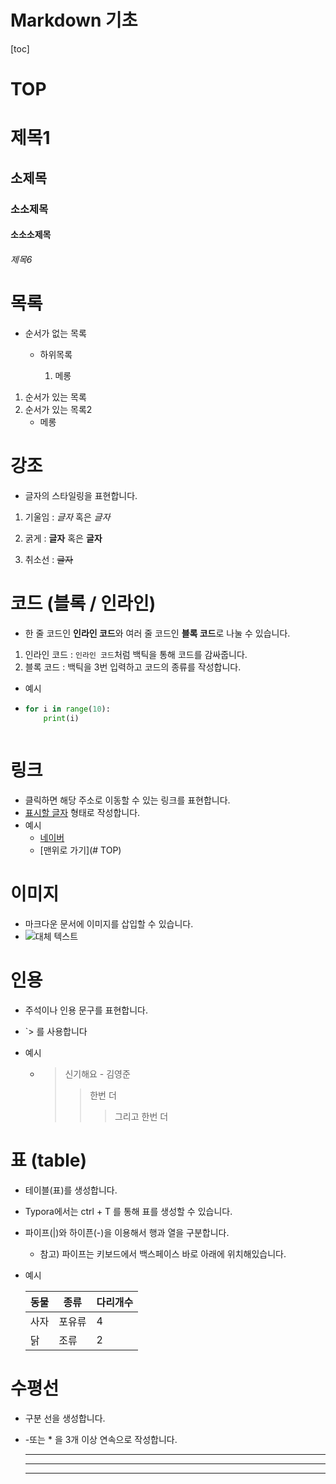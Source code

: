 # Markdown 기초

[toc]





# TOP

# 제목1

## 소제목

### 소소제목

#### 소소소제목

###### 제목6



# 목록

- 순서가 없는 목록

  - 하위목록

    1. 메롱

       



1. 순서가 있는 목록
2. 순서가 있는 목록2
   - 메롱

# 강조

- 글자의 스타일링을 표현합니다.

1. 기울임 : _글자_  혹은 *글자* 

2. 굵게 : **글자** 혹은 __글자__ 

3. 취소선 : ~~글자~~ 



# 코드 (블록 / 인라인)

- 한 줄 코드인 **인라인 코드**와 여러 줄 코드인 **블록 코드**로 나눌 수 있습니다.

1. 인라인 코드 : `인라인 코드`처럼 백틱을 통해 코드를 감싸줍니다.
2. 블록 코드 : 백틱을 3번 입력하고 코드의 종류를 작성합니다.

- 예시

- ```python
  for i in range(10):
      print(i)
      
  ```

# 링크

- 클릭하면 해당 주소로 이동할 수 있는 링크를 표현합니다.
- [표시할 글자]() 형태로 작성합니다.
- 예시
  - [네이버](https://www.naver.com) 
  - [맨위로 가기](# TOP) 

# 이미지

- 마크다운 문서에 이미지를 삽입할 수 있습니다.
- ![대체 텍스트](C:\Users\user\Pictures\예시.PNG)

# 인용

- 주석이나 인용 문구를 표현합니다.

- `> 를 사용합니다

- 예시

  - > 신기해요 - 김영준
    >
    > > 한번 더
    > >
    > > > 그리고 한번 더

# 표 (table)

- 테이블(표)를 생성합니다.

- Typora에서는 ctrl + T 를 통해 표를 생성할 수 있습니다.

- 파이프(|)와 하이픈(-)을 이용해서 행과 열을 구분합니다.

  - 참고) 파이프는 키보드에서 백스페이스 바로 아래에 위치해있습니다.

- 예시

  | 동물 | 종류   | 다리개수 |
  | ---- | ------ | -------- |
  | 사자 | 포유류 | 4        |
  | 닭   | 조류   | 2        |



# 수평선

- 구분 선을 생성합니다.

- -또는 * 을 3개 이상 연속으로 작성합니다.

  ----------------

  ---

  ----

  
